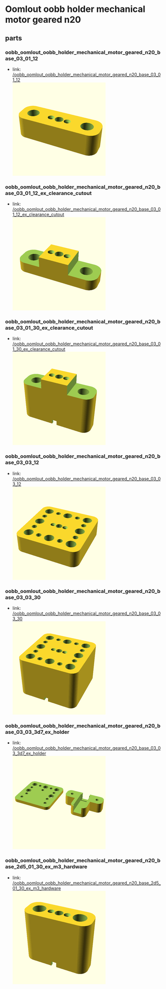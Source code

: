 # Oomlout oobb holder mechanical motor geared n20


## parts

### oobb_oomlout_oobb_holder_mechanical_motor_geared_n20_base_03_01_12
* link: [/oobb_oomlout_oobb_holder_mechanical_motor_geared_n20_base_03_01_12](oobb_oomlout_oobb_holder_mechanical_motor_geared_n20_base_03_01_12)  
![](oobb_oomlout_oobb_holder_mechanical_motor_geared_n20_base_03_01_12/3dpr_300.png)  
 

### oobb_oomlout_oobb_holder_mechanical_motor_geared_n20_base_03_01_12_ex_clearance_cutout
* link: [/oobb_oomlout_oobb_holder_mechanical_motor_geared_n20_base_03_01_12_ex_clearance_cutout](oobb_oomlout_oobb_holder_mechanical_motor_geared_n20_base_03_01_12_ex_clearance_cutout)  
![](oobb_oomlout_oobb_holder_mechanical_motor_geared_n20_base_03_01_12_ex_clearance_cutout/3dpr_300.png)  
 

### oobb_oomlout_oobb_holder_mechanical_motor_geared_n20_base_03_01_30_ex_clearance_cutout
* link: [/oobb_oomlout_oobb_holder_mechanical_motor_geared_n20_base_03_01_30_ex_clearance_cutout](oobb_oomlout_oobb_holder_mechanical_motor_geared_n20_base_03_01_30_ex_clearance_cutout)  
![](oobb_oomlout_oobb_holder_mechanical_motor_geared_n20_base_03_01_30_ex_clearance_cutout/3dpr_300.png)  
 

### oobb_oomlout_oobb_holder_mechanical_motor_geared_n20_base_03_03_12
* link: [/oobb_oomlout_oobb_holder_mechanical_motor_geared_n20_base_03_03_12](oobb_oomlout_oobb_holder_mechanical_motor_geared_n20_base_03_03_12)  
![](oobb_oomlout_oobb_holder_mechanical_motor_geared_n20_base_03_03_12/3dpr_300.png)  
 

### oobb_oomlout_oobb_holder_mechanical_motor_geared_n20_base_03_03_30
* link: [/oobb_oomlout_oobb_holder_mechanical_motor_geared_n20_base_03_03_30](oobb_oomlout_oobb_holder_mechanical_motor_geared_n20_base_03_03_30)  
![](oobb_oomlout_oobb_holder_mechanical_motor_geared_n20_base_03_03_30/3dpr_300.png)  
 

### oobb_oomlout_oobb_holder_mechanical_motor_geared_n20_base_03_03_3d7_ex_holder
* link: [/oobb_oomlout_oobb_holder_mechanical_motor_geared_n20_base_03_03_3d7_ex_holder](oobb_oomlout_oobb_holder_mechanical_motor_geared_n20_base_03_03_3d7_ex_holder)  
![](oobb_oomlout_oobb_holder_mechanical_motor_geared_n20_base_03_03_3d7_ex_holder/3dpr_300.png)  
 

### oobb_oomlout_oobb_holder_mechanical_motor_geared_n20_base_2d5_01_30_ex_m3_hardware
* link: [/oobb_oomlout_oobb_holder_mechanical_motor_geared_n20_base_2d5_01_30_ex_m3_hardware](oobb_oomlout_oobb_holder_mechanical_motor_geared_n20_base_2d5_01_30_ex_m3_hardware)  
![](oobb_oomlout_oobb_holder_mechanical_motor_geared_n20_base_2d5_01_30_ex_m3_hardware/3dpr_300.png)  
 
